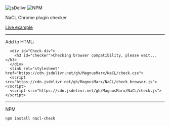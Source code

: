 ![jsDelivr](https://img.shields.io/badge/jsDelivr-E84D3D?style=for-the-badge&logo=jsDelivr&logoColor=white)
![NPM](https://img.shields.io/badge/npm-CB3837?style=for-the-badge&logo=npm&logoColor=white)

NaCL Chrome plugin checker

<a target='_blank' href='https://adamtrex.azurewebsites.net/programs/games/Funky%20Karts/index.html'>Live example</a>

<hr>

Add to HTML:

```
  <div id="Check-div">
    <h3 id="checker">Checking browser compatibility, please wait...</h3>
  </div>
  <link rel="stylesheet" href="https://cdn.jsdelivr.net/gh/MagnusMarx/NaCL/check.css">
  <script src="https://cdn.jsdelivr.net/gh/MagnusMarx/NaCL/check_browser.js"></script>
  <script src="https://cdn.jsdelivr.net/gh/MagnusMarx/NaCL/check.js"></script>
  ```

<hr>

NPM

```
npm install nacl-check
```
